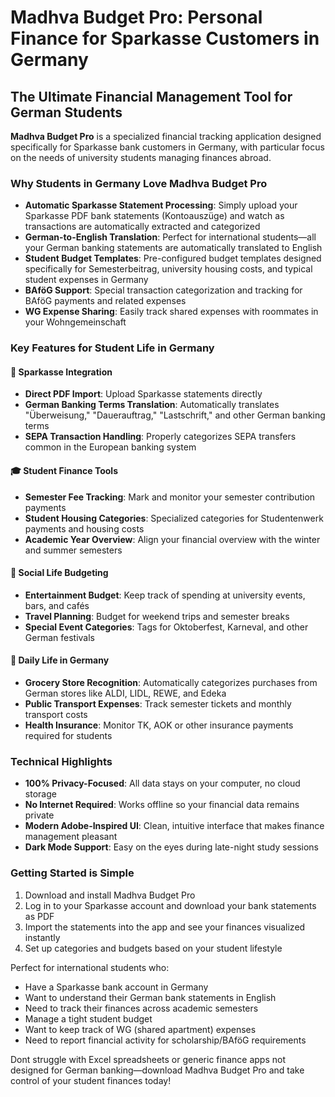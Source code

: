 # Madhva Budget Pro: Personal Finance for Sparkasse Customers in Germany

## The Ultimate Financial Management Tool for German Students

**Madhva Budget Pro** is a specialized financial tracking application designed specifically for Sparkasse bank customers in Germany, with particular focus on the needs of university students managing finances abroad.

### Why Students in Germany Love Madhva Budget Pro

- **Automatic Sparkasse Statement Processing**: Simply upload your Sparkasse PDF bank statements (Kontoauszüge) and watch as transactions are automatically extracted and categorized
- **German-to-English Translation**: Perfect for international students—all your German banking statements are automatically translated to English
- **Student Budget Templates**: Pre-configured budget templates designed specifically for Semesterbeitrag, university housing costs, and typical student expenses in Germany
- **BAföG Support**: Special transaction categorization and tracking for BAföG payments and related expenses
- **WG Expense Sharing**: Easily track shared expenses with roommates in your Wohngemeinschaft

### Key Features for Student Life in Germany

#### 🏦 Sparkasse Integration
- **Direct PDF Import**: Upload Sparkasse statements directly
- **German Banking Terms Translation**: Automatically translates "Überweisung," "Dauerauftrag," "Lastschrift," and other German banking terms
- **SEPA Transaction Handling**: Properly categorizes SEPA transfers common in the European banking system

#### 🎓 Student Finance Tools
- **Semester Fee Tracking**: Mark and monitor your semester contribution payments
- **Student Housing Categories**: Specialized categories for Studentenwerk payments and housing costs
- **Academic Year Overview**: Align your financial overview with the winter and summer semesters

#### 🍺 Social Life Budgeting
- **Entertainment Budget**: Keep track of spending at university events, bars, and cafés
- **Travel Planning**: Budget for weekend trips and semester breaks
- **Special Event Categories**: Tags for Oktoberfest, Karneval, and other German festivals

#### 🛒 Daily Life in Germany
- **Grocery Store Recognition**: Automatically categorizes purchases from German stores like ALDI, LIDL, REWE, and Edeka
- **Public Transport Expenses**: Track semester tickets and monthly transport costs
- **Health Insurance**: Monitor TK, AOK or other insurance payments required for students

### Technical Highlights
- **100% Privacy-Focused**: All data stays on your computer, no cloud storage
- **No Internet Required**: Works offline so your financial data remains private
- **Modern Adobe-Inspired UI**: Clean, intuitive interface that makes finance management pleasant
- **Dark Mode Support**: Easy on the eyes during late-night study sessions

### Getting Started is Simple
1. Download and install Madhva Budget Pro
2. Log in to your Sparkasse account and download your bank statements as PDF
3. Import the statements into the app and see your finances visualized instantly
4. Set up categories and budgets based on your student lifestyle

Perfect for international students who:
- Have a Sparkasse bank account in Germany
- Want to understand their German bank statements in English
- Need to track their finances across academic semesters
- Manage a tight student budget
- Want to keep track of WG (shared apartment) expenses
- Need to report financial activity for scholarship/BAföG requirements

Dont struggle with Excel spreadsheets or generic finance apps not designed for German banking—download Madhva Budget Pro and take control of your student finances today\!
